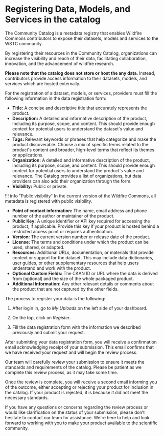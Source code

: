 # Registering Data, Models, and Services in the catalog

The Community Catalog is a metadata registry that enables Wildfire Commons contributors to expose their datasets, models and services to the WSTC community.

By registering their resources in the Community Catalog, organizations can increase the visibility and reach of their data, facilitating collaboration, innovation, and the advancement of wildfire research.

**Please note that the catalog does not store or host the any data**. Instead, contributors provide access information to their datasets, models, and services which are hosted externally.

For the registration of a dataset, models, or services, providers must fill the following information in the data registration form:

- **Title:** A concise and descriptive title that accurately represents the product. 
- **Description:** A detailed and informative description of the product, including its purpose, scope, and content. This should provide enough context for potential users to understand the dataset's value and relevance.
- **Tags:** Relevant keywords or phrases that help categorize and make the product discoverable. Choose a mix of specific terms related to the product's content and broader, high-level terms that reflect its themes or applications. 
- **Organization:** A detailed and informative description of the product, including its purpose, scope, and content. This should provide enough context for potential users to understand the product's value and relevance. The Catalog provides a list of organizations, but data providers can also add their organization through the form.
- **Visibility:** Public or private.

!!! info "Public visibility"
    In the current version of the Wildfire Commons, all metadata is registered with public visibility.

- **Point of contact information:** The name, email address and phone number of the author or maintainer of the product.
- **Public Key:** A unique identifier or API key required for accessing the product, if applicable. Provide this key if your product is hosted behind a restricted access point or requires authentication.
- **Version:** The current version number or release date of the product.
- **License:** The terms and conditions under which the product can be used, shared, or adapted. 
- **Resources:** Additional URLs, documentation, or materials that provide context or support for the dataset. This may include data dictionaries, user guides, or other supplementary resources that help users understand and work with the product.
- **Optional Custom Fields:** The CKAN ID or URL where the data is derived from (optional) and the size of the whole packaged product.
- **Additional Information:** Any other relevant details or comments about the product that are not captured by the other fields.

The process to register your data is the following:

1. After login in, go to *My Uploads* on the left side of your dashboard.



2. On the top, click on *Register*.
3. Fill the data registration form with the information we described previously and submit your request. 

After submitting your data registration form, you will receive a confirmation email acknowledging receipt of your submission. This email confirms that we have received your request and will begin the review process.

Our team will carefully review your submission to ensure it meets the standards and requirements of the catalog. Please be patient as we complete this review process, as it may take some time.

Once the review is complete, you will receive a second email informing you of the outcome, either accepting or rejecting your product for inclusion in the catalog. If your product is rejected, it is because it did not meet the necessary standards.

If you have any questions or concerns regarding the review process or would like clarification on the status of your submission, please don't hesitate to contact our team for assistance. We're here to help and look forward to working with you to make your product available to the scientific community.